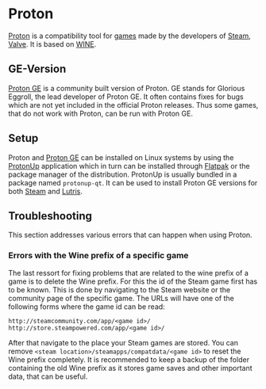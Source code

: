# Proton

[Proton](https://github.com/ValveSoftware/Proton) is a compatibility tool for
[games](/wiki/game.md) made by the developers of [Steam](./steam.md),
[Valve](https://www.valvesoftware.com).
It is based on [WINE](../linux/wine.md).

## GE-Version

[Proton GE](https://github.com/GloriousEggroll/proton-ge-custom) is a community
built version of Proton.
GE stands for Glorious Eggroll, the lead developer of Proton GE.
It often contains fixes for bugs which are not yet included in the official
Proton releases.
Thus some games, that do not work with Proton, can be run with Proton GE.

## Setup

Proton and [Proton GE](#ge-version) can be installed on Linux systems by using
the [ProtonUp](https://github.com/AUNaseef/protonup) application which in turn
can be installed through [Flatpak](../linux/flatpak.md) or the package manager
of the distribution.
ProtonUp is usually bundled in a package named `protonup-qt`.
It can be used to install Proton GE versions for both
[Steam](/wiki/game/steam.md) and [Lutris](/wiki/game/lutris.md).

## Troubleshooting

This section addresses various errors that can happen when using Proton.

### Errors with the Wine prefix of a specific game

The last ressort for fixing problems that are related to the wine prefix of a
game is to delete the Wine prefix.
For this the id of the Steam game first has to be known.
This is done by navigating to the Steam website or the community page of the
specific game.
The URLs will have one of the following forms where the game id can be read:

```
http://steamcommunity.com/app/<game id>/
http://store.steampowered.com/app/<game id>/
```

After that navigate to the place your Steam games are stored.
You can remove `<steam location>/steamapps/compatdata/<game id>` to reset the
Wine prefix completely.
It is recommended to keep a backup of the folder containing the old Wine prefix
as it stores game saves and other important data, that can be useful.
